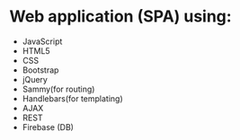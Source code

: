 # Web application (SPA) using:
- JavaScript
- HTML5
- CSS
- Bootstrap
- jQuery
- Sammy(for routing)
- Handlebars(for templating)
- AJAX 
- REST
- Firebase (DB)

